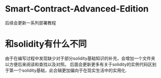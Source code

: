 # Smart-Contract-Advanced-Edition
后续会更新一系列部署教程

# 和solidity有什么不同
由于在编写过程中发现缺少对于部分solidity基础知识的补充，会增加一个文件夹以方便后来阅读和查找以及对照。
后面会更新更多有关于solidity的实例代码区别于第一个solidity基础，此合辑更加偏向于在现实生活中的实用化.




